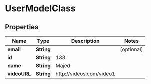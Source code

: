 
# UserModelClass

## Properties
Name | Type | Description | Notes
------------ | ------------- | ------------- | -------------
**email** | **String** |  |  [optional]
**id** | **String** | 133 | 
**name** | **String** | Majed | 
**videoURL** | **String** | http://videos.com/video1 | 



